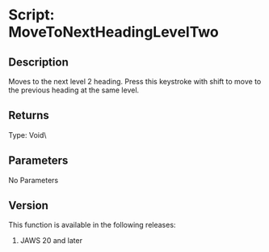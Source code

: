 # Script: MoveToNextHeadingLevelTwo

## Description

Moves to the next level 2 heading. Press this keystroke with shift to
move to the previous heading at the same level.

## Returns

Type: Void\

## Parameters

No Parameters

## Version

This function is available in the following releases:

1.  JAWS 20 and later
